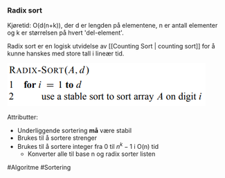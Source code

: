 ### Radix sort
Kjøretid: O(d(n+k)), der d er lengden på elementene, n er antall elementer og k er størrelsen på hvert 'del-element'.

Radix sort er en logisk utvidelse av [[Counting Sort | counting sort]] for å kunne hanskes med store tall i lineær tid.

![Radix sort](bilder/radixsort.PNG)

Attributter:
- Underliggende sortering **må** være stabil
- Brukes til å sortere strenger
- Brukes til å sortere integer fra 0 til $n^k-1$ i O(n) tid
	- Konverter alle til base n og radix sorter listen


#Algoritme
#Sortering 